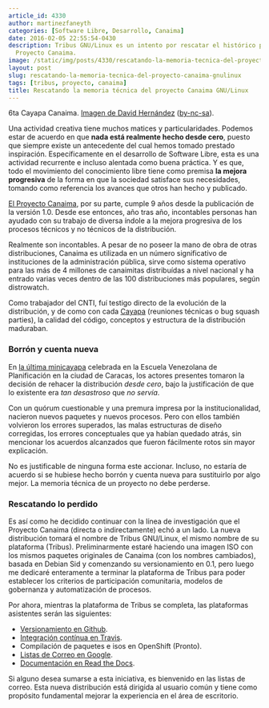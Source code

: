 ```yaml
---
article_id: 4330
author: martinezfaneyth
categories: [Software Libre, Desarrollo, Canaima]
date: 2016-02-05 22:55:54-0430
description: Tribus GNU/Linux es un intento por rescatar el histórico perdido del
  Proyecto Canaima.
image: /static/img/posts/4330/rescatando-la-memoria-tecnica-del-proyecto-canaima-gnulinux__1.jpg
layout: post
slug: rescatando-la-memoria-tecnica-del-proyecto-canaima-gnulinux
tags: [tribus, proyecto, canaima]
title: Rescatando la memoria técnica del proyecto Canaima GNU/Linux
---
```


6ta Cayapa Canaima. [Imagen de David Hernández](https://plus.google.com/photos/+DavidHernandez/album/5742820850354469697/5743505222307522658) ([by-nc-sa](http://creativecommons.org/licenses/by-nc-sa/2.0/)).

Una actividad creativa tiene muchos matices y particularidades. Podemos estar de acuerdo en que **nada está realmente hecho desde cero**, puesto que siempre existe un antecedente del cual hemos tomado prestado inspiración. Específicamente en el desarrollo de Software Libre, esta es una actividad recurrente e incluso alentada como buena práctica. Y es que, todo el movimiento del conocimiento libre tiene como premisa **la mejora progresiva** de la forma en que la sociedad satisface sus necesidades, tomando como referencia los avances que otros han hecho y publicado.

[El Proyecto Canaima](http://canaima.softwarelibre.gob.ve/), por su parte, cumple 9 años desde la publicación de la versión 1.0. Desde ese entonces, año tras año, incontables personas han ayudado con su trabajo de diversa índole a la mejora progresiva de los procesos técnicos y no técnicos de la distribución.

Realmente son incontables. A pesar de no poseer la mano de obra de otras distribuciones, Canaima es utilizada en un número significativo de instituciones de la administración pública, sirve como sistema operativo para las más de 4 millones de canaimitas distribuídas a nivel nacional y ha entrado varias veces dentro de las 100 distribuciones más populares, según distrowatch.

Como trabajador del CNTI, fuí testigo directo de la evolución de la distribución, y de como con cada [Cayapa](http://cayapa.canaima.net.ve/) (reuniones técnicas o bug squash parties), la calidad del código, conceptos y estructura de la distribución maduraban.

### Borrón y cuenta nueva

En [la última minicayapa](http://canaima.softwarelibre.gob.ve/multimedia/noticias/canaima-noticias/188-gobierno-y-comunidad-de-software-libre-se-reunen-en-caracas-para-producir-canaima-5) celebrada en la Escuela Venezolana de Planificación en la ciudad de Caracas, los actores presentes tomaron la decisión de rehacer la distribución *desde cero*, bajo la justificación de que lo existente era *tan desastroso* que *no servía*.

Con un quórum cuestionable y una premura impresa por la institucionalidad, nacieron nuevos paquetes y nuevos procesos. Pero con ellos también volvieron los errores superados, las malas estructuras de diseño corregidas, los errores conceptuales que ya habían quedado atrás, sin mencionar los acuerdos alcanzados que fueron fácilmente rotos sin mayor explicación.

No es justificable de ninguna forma este accionar. Incluso, no estaría de acuerdo si se hubiese hecho borrón y cuenta nueva para sustituirlo por algo mejor. La memoria técnica de un proyecto no debe perderse.

### Rescatando lo perdido

Es así como he decidido continuar con la línea de investigación que el Proyecto Canaima (directa o indirectamente) echó a un lado. La nueva distribución tomará el nombre de Tribus GNU/Linux, el mismo nombre de su plataforma (Tribus). Preliminarmente estaré haciendo una imagen ISO con los mismos paquetes originales de Canaima (con los nombres cambiados), basada en Debian Sid y comenzando su versionamiento en 0.1, pero luego me dedicaré enteramente a terminar la plataforma de Tribus para poder establecer los criterios de participación comunitaria, modelos de gobernanza y automatización de procesos.

Por ahora, mientras la plataforma de Tribus se completa, las plataformas asistentes serán las siguientes:

* [Versionamiento en Github](https://github.com/TribusGNULinux).
* [Integración contínua en Travis](https://travis-ci.org/TribusGNULinux).
* Compilación de paquetes e isos en OpenShift (Pronto).
* [Listas de Correo en Google](https://groups.google.com/forum/#!forum/tribus).
* [Documentación en Read the Docs](http://tribus.readthedocs.org/en/development/).

Si alguno desea sumarse a esta iniciativa, es bienvenido en las listas de correo. Esta nueva distribución está dirigida al usuario común y tiene como propósito fundamental mejorar la experiencia en el área de escritorio.
